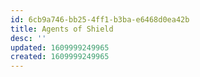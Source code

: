 ```yaml
---
id: 6cb9a746-bb25-4ff1-b3ba-e6468d0ea42b
title: Agents of Shield
desc: ''
updated: 1609999249965
created: 1609999249965
---
```


